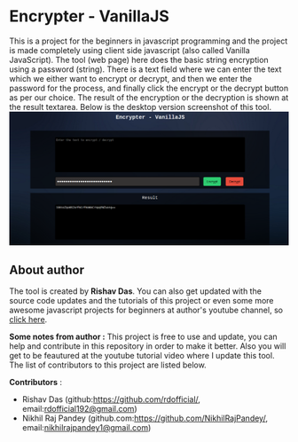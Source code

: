 # Encrypter - VanillaJS

This is a project for the beginners in javascript programming and the project is made completely using client side javascript (also called Vanilla JavaScript). The tool (web page) here does the basic string encryption using a password (string). There is a text field where we can enter the text which we either want to encrypt or decrypt, and then we enter the password for the process, and finally click the encrypt or the decrypt button as per our choice. The result of the encryption or the decryption is shown at the result textarea. Below is the desktop version screenshot of this tool.
![Desktop preview of this tool](images/desktop-screenshots.png)

## About author
The tool is created by __Rishav Das__. You can also get updated with the source code updates and the tutorials of this project or even some more awesome javascript projects for beginners at author's youtube channel, so [click here](https://www.youtube.com/channel/UCfp-xR7cpyLOXVW8MYr59WA).

__Some notes from author :__
This project is free to use and update, you can help and contribute in this repository in order to make it better. Also you will get to be feautured at the youtube tutorial video where I update this tool. The list of contributors to this project are listed below.

__Contributors__ :
* Rishav Das (github:https://github.com/rdofficial/, email:rdofficial192@gmail.com)
* Nikhil Raj Pandey (github.com:https://github.com/NikhilRajPandey/, email:nikhilrajpandey1@gmail.com)
